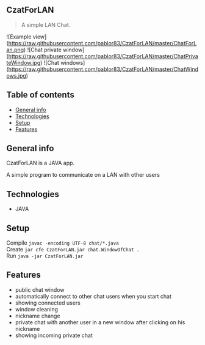 ## CzatForLAN

>A simple LAN Chat.

![Example view] (https://raw.githubusercontent.com/pablor83/CzatForLAN/master/ChatForLan.png)
![Chat private window] (https://raw.githubusercontent.com/pablor83/CzatForLAN/master/ChatPrivateWindow.jpg)
![Chat windows] (https://raw.githubusercontent.com/pablor83/CzatForLAN/master/ChatWindows.jpg)

## Table of contents
* [General info](#general-info)
* [Technologies](#technologies)
* [Setup](#setup)
* [Features](#features)

## General info
CzatForLAN is a JAVA app.

A simple program to communicate on a LAN with other users

## Technologies
* JAVA

## Setup
Compile `javac -encoding UTF-8 chat/*.java`  
Create `jar cfe CzatForLAN.jar chat.WindowOfChat .`  
Run `java -jar CzatForLAN.jar`

## Features
* public chat window
* automatically connect to other chat users when you start chat
* showing connected users
* window cleaning
* nickname change
* private chat with another user in a new window after clicking on his nickname
* showing incoming private chat